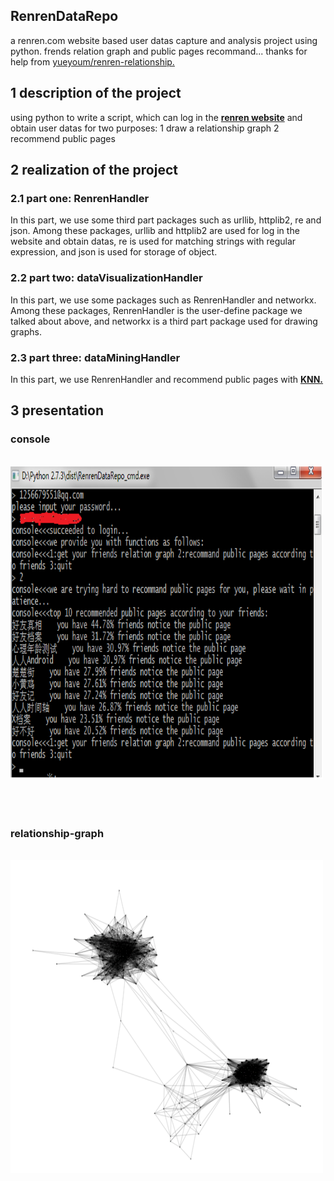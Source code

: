 ﻿<h2>
<a name="RenrenDataRepo" class="anchor" href="#RenrenDataRepo"><span class="octicon octicon-link"></span></a>RenrenDataRepo</h2>
<p>a renren.com website based user datas capture and analysis project using python.
frends relation graph and public pages recommand...
thanks for help from <a href="https://github.com/yueyoum/renren-relationship">yueyoum/renren-relationship.</a></p>

<h2>
<a name="description" class="anchor" href="#description"><span class="octicon octicon-link"></span></a>1 description of the project</h2>

<p>using python to write a script, which can log in the <a href="http://www.renren.com"><strong>renren website</strong></a> and obtain user datas for two purposes:
1 draw a relationship graph 2 recommend public pages</p>


<h2>
<a name="realization" class="anchor" href="#realization"><span class="octicon octicon-link"></span></a>2 realization of the project</h2>


<h3>
<a name="model 1" class="anchor" href="#model-1"><span class="octicon octicon-link"></span></a>2.1 part one: RenrenHandler</h3>
<p>In this part, we use some third part packages such as urllib, httplib2, re and json. Among these packages, urllib and httplib2 are used for log in the website and obtain datas, re is used for
matching strings with regular expression, and json is used for storage of object.
</p>

<h3>
<a name="model 2" class="anchor" href="#model-2"><span class="octicon octicon-link"></span></a>2.2 part two: dataVisualizationHandler</h3>
<p>In this part, we use some packages such as RenrenHandler and networkx. Among these packages, RenrenHandler is the user-define package we talked about above,
and networkx is a third part package used for drawing graphs.
</p>

<h3>
<a name="model 3" class="anchor" href="#model-3"><span class="octicon octicon-link"></span></a>2.3 part three: dataMiningHandler</h3>
<p>In this part, we use RenrenHandler and recommend public pages with <a href="http://en.m.wikipedia.org/wiki/K-nearest_neighbors_algorithm"><strong>KNN.</strong></a></p>


<h2>
<a name="presentation" class="anchor" href="#presentation"><span class="octicon octicon-link"></span></a>3 presentation</h2>
<h3>
	<p>console</p></h3>
&nbsp;&nbsp;&nbsp;&nbsp;<img src="./image/console.png" height="500" width="500" alt="console"></img>
<br><br><br><br>

<h3>
	<p>relationship-graph</p></h3>
&nbsp;&nbsp;&nbsp;&nbsp;<img src="./image/relationship-graph.png" height="500" width="500" alt="relationship-graph"></img>
<br><br><br><br>